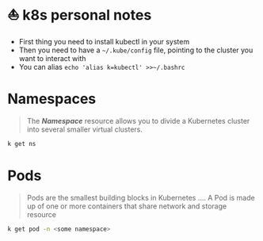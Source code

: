 # ⛵️ k8s personal notes

- First thing you need to install kubectl in your system
- Then you need to have a `~/.kube/config` file, pointing to the cluster you
  want to interact with
- You can alias `echo 'alias k=kubectl' >>~/.bashrc`

# Namespaces

> The ***Namespace*** resource allows you to divide a Kubernetes cluster into
> several smaller virtual clusters.

```bash
k get ns
```

# Pods

> Pods are the smallest building blocks in Kubernetes …. A Pod is made up
of one or more containers that share network and storage resource

```bash
k get pod -n <some namespace>
```

